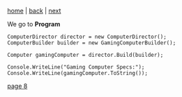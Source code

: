 [home](./page01.md) | [back](./page06.md) | [next](./page08.md)

We go to **Program**

```
ComputerDirector director = new ComputerDirector();
ComputerBuilder builder = new GamingComputerBuilder();
            
Computer gamingComputer = director.Build(builder);

Console.WriteLine("Gaming Computer Specs:");
Console.WriteLine(gamingComputer.ToString());
```


[page 8](./page08.md)
